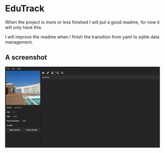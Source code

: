 # EduTrack

When the project is more or less finished I will put a good readme, for now it will only have this.

I will improve the readme when I finish the transition from yaml to sqlite data management.

## A screenshot

![file](./screenshots/Screenshot1.png)

